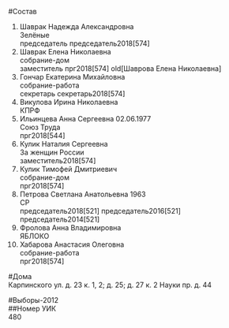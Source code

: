 #Состав  
1. Шаврак Надежда Александровна  
    Зелёные  
    председатель председатель2018[574]  
2. Шаврак Елена Николаевна  
    собрание-дом  
    заместитель прг2018[574] old[Шаврова Елена Николаевна]  
3. Гончар Екатерина Михайловна  
    собрание-работа  
    секретарь секретарь2018[574]  
4. Викулова Ирина Николаевна  
    КПРФ  
5. Ильинцева Анна Сергеевна 02.06.1977  
    Союз Труда  
    прг2018[544]  
6. Кулик Наталия Сергеевна  
    За женщин России  
    заместитель2018[574]  
7. Кулик Тимофей Дмитриевич  
    собрание-дом  
    прг2018[574]  
8. Петрова Светлана Анатольевна 1963  
    СР  
    председатель2018[521] председатель2016[521] председатель2014[521]  
9. Фролова Анна Владимировна  
    ЯБЛОКО  
10. Хабарова Анастасия Олеговна  
    собрание-работа  
    прг2018[574]  
  
#Дома  
Карпинского ул. д. 23 к. 1, 2; д. 25; д. 27 к. 2 Науки пр. д. 44  
  
#Выборы-2012  
##Номер УИК  
480  
